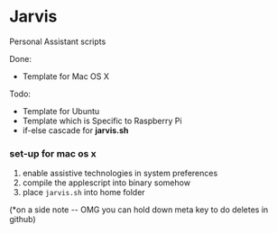Jarvis
======

Personal Assistant scripts

Done:

* Template for Mac OS X

Todo:

* Template for Ubuntu
* Template which is Specific to Raspberry Pi
* if-else cascade for **jarvis.sh**


### set-up for mac os x

1. enable assistive technologies in system preferences
2. compile the applescript into binary somehow
3. place `jarvis.sh` into home folder



(*on a side note -- OMG you can hold down meta key to do deletes in github)
